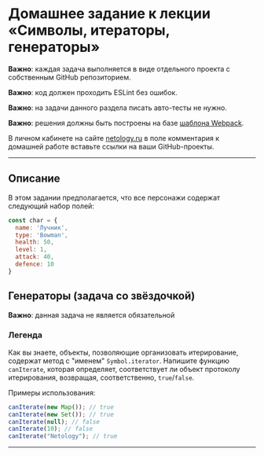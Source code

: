 # Домашнее задание к лекции «Символы, итераторы, генераторы»

**Важно**: каждая задача выполняется в виде отдельного проекта с собственным GitHub репозиторием.

**Важно**: код должен проходить ESLint без ошибок.

**Важно**: на задачи данного раздела писать авто-тесты не нужно.

**Важно**: решения должны быть построены на базе [шаблона Webpack](/ci-template).

В личном кабинете на сайте [netology.ru](http://netology.ru/) в поле комментария к домашней работе вставьте ссылки на ваши GitHub-проекты.

---

## Описание

В этом задании предполагается, что все персонажи содержат следующий набор полей:
```javascript
const char = {
  name: 'Лучник',
  type: 'Bowman',
  health: 50,
  level: 1,
  attack: 40,
  defence: 10
}
```

## Генераторы (задача со звёздочкой)

**Важно**: данная задача не является обязательной 

### Легенда

Как вы знаете, объекты, позволяющие организовать итерирование, содержат метод с "именем" `Symbol.iterator`. Напишите функцию `canIterate`, которая определяет, соответствует ли объект протоколу итерирования, возвращая, соответственно, `true`/`false`.

Примеры использования:
```javascript
canIterate(new Map()); // true
canIterate(new Set()); // true
canIterate(null); // false
canIterate(10); // false
canIterate("Netology"); // true
```
---
